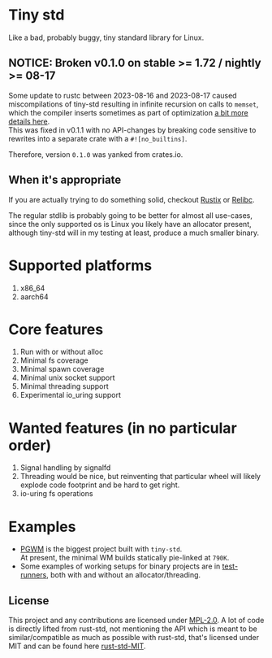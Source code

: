 # Tiny std

Like a bad, probably buggy, tiny standard library for Linux.

## NOTICE: Broken v0.1.0 on stable >= 1.72 / nightly >= 08-17
Some update to rustc between 2023-08-16 and 2023-08-17 caused miscompilations of 
tiny-std resulting in infinite recursion on calls to `memset`, which the compiler 
inserts sometimes as part of optimization [a bit more details here](https://github.com/rust-lang/rust/issues/115225#issuecomment-1705196246).  
This was fixed in v0.1.1 with no API-changes by breaking code sensitive to rewrites into 
a separate crate with a `#![no_builtins]`.  

Therefore, version `0.1.0` was yanked from crates.io.

## When it's appropriate
If you are actually trying to do something solid,
checkout [Rustix](https://github.com/bytecodealliance/rustix) or [Relibc](https://github.com/redox-os/relibc).  

The regular stdlib is probably going to be better for almost all use-cases, since the only supported os is Linux 
you likely have an allocator present, although tiny-std will in my testing at least, produce a much smaller binary.  


# Supported platforms

1. x86_64
2. aarch64

# Core features

1. Run with or without alloc
2. Minimal fs coverage
3. Minimal spawn coverage
4. Minimal unix socket support
5. Minimal threading support
6. Experimental io_uring support

# Wanted features (in no particular order)

1. Signal handling by signalfd
2. Threading would be nice, but reinventing that particular wheel will likely explode code footprint 
and be hard to get right.
3. io-uring fs operations

# Examples
- [PGWM](https://github.com/MarcusGrass/pgwm) is the biggest project built with `tiny-std`.  
At present, the minimal WM builds statically pie-linked at `790K`.  
- Some examples of working setups for binary projects are in [test-runners](./test-runners), 
both with and without an allocator/threading.  


## License

This project and any contributions are licensed under [MPL-2.0](LICENSE).
A lot of code is directly lifted from rust-std, not mentioning the API which is meant to be similar/compatible
as much as possible with rust-std, that's licensed under MIT and can be found
here [rust-std-MIT](tiny-std/STDLIB_LICENSE).